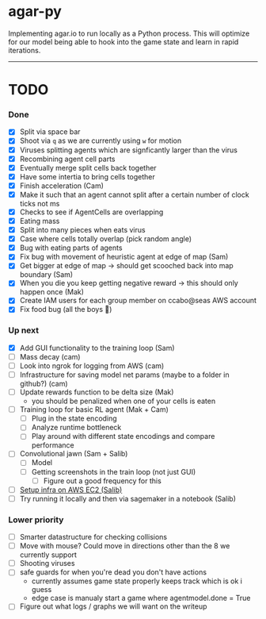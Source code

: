 # agar-py

Implementing agar.io to run locally as a Python process. This will optimize for our model being able to hook into the game state and learn in rapid iterations.

---

# TODO

### Done

- [x] Split via space bar
- [x] Shoot via `q` as we are currently using `w` for motion
- [x] Viruses splitting agents which are signficantly larger than the virus
- [x] Recombining agent cell parts
- [x] Eventually merge split cells back together
- [x] Have some intertia to bring cells together
- [x] Finish acceleration (Cam)
- [x] Make it such that an agent cannot split after a certain number of clock ticks not ms
- [x] Checks to see if AgentCells are overlapping
- [x] Eating mass
- [x] Split into many pieces when eats virus
- [x] Case where cells totally overlap (pick random angle)
- [x] Bug with eating parts of agents
- [x] Fix bug with movement of heuristic agent at edge of map (Sam)
- [x] Get bigger at edge of map -> should get scooched back into map boundary (Sam)
- [x] When you die you keep getting negative reward -> this should only happen once (Mak)
- [x] Create IAM users for each group member on ccabo@seas AWS account
- [x] Fix food bug (all the boys 😤)

### Up next

- [x] Add GUI functionality to the training loop (Sam)
- [ ] Mass decay (cam)
- [ ] Look into ngrok for logging from AWS (cam)
- [ ] Infrastructure for saving model net params (maybe to a folder in github?) (cam)
- [ ] Update rewards function to be delta size (Mak)
  - you should be penalized when one of your cells is eaten
- [ ] Training loop for basic RL agent (Mak + Cam)
  - [ ] Plug in the state encoding
  - [ ] Analyze runtime bottleneck
  - [ ] Play around with different state encodings and compare performance
- [ ] Convolutional jawn (Sam + Salib)
  - [ ] Model
  - [ ] Getting screenshots in the train loop (not just GUI)
    - [ ] Figure out a good frequency for this
- [ ] [Setup infra on AWS EC2 (Salib)](https://piazza.com/class/k58sba3uizm5md?cid=600)
- [ ] Try running it locally and then via sagemaker in a notebook (Salib)

### Lower priority

- [ ] Smarter datastructure for checking collisions
- [ ] Move with mouse? Could move in directions other than the 8 we currently support
- [ ] Shooting viruses
- [ ] safe guards for when you're dead you don't have actions
  - currently assumes game state properly keeps track which is ok i guess
  - edge case is manualy start a game where agentmodel.done = True
- [ ] Figure out what logs / graphs we will want on the writeup
